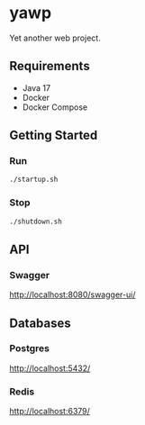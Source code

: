# yawp

Yet another web project.

## Requirements

* Java 17
* Docker
* Docker Compose

## Getting Started

### Run

```bash
./startup.sh
```

### Stop

```bash
./shutdown.sh
```

## API

### Swagger

[http://localhost:8080/swagger-ui/](http://localhost:8080/swagger-ui/)

## Databases

### Postgres

[http://localhost:5432/](http://localhost:5432/)

### Redis

[http://localhost:6379/](http://localhost:6379/)